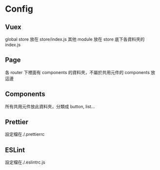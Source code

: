 # Config

## Vuex

global store 放在 store/index.js
其他 module 放在 store 底下各資料夾的 index.js

## Page

各 router 下裡面有 components 的資料夾，不屬於共用元件的 components 放這邊

## Components

所有共用元件放此資料夾，分類成 button, list...

## Prettier

設定檔在./.prettierrc

## ESLint

設定檔在./.eslintrc.js
